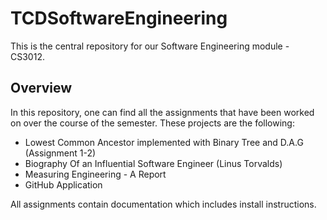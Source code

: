 # TCDSoftwareEngineering

This is the central repository for our Software Engineering module - CS3012.

## Overview

In this repository, one can find all the assignments that have been worked on
over the course of the semester. These projects are the following:
- Lowest Common Ancestor implemented with Binary Tree and D.A.G (Assignment 1-2)
- Biography Of an Influential Software Engineer (Linus Torvalds)
- Measuring Engineering - A Report
- GitHub Application

All assignments contain documentation which includes install instructions.
